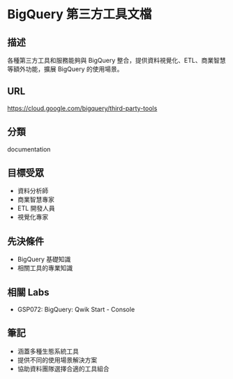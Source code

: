 # BigQuery 第三方工具文檔

## 描述
各種第三方工具和服務能夠與 BigQuery 整合，提供資料視覺化、ETL、商業智慧等額外功能，擴展 BigQuery 的使用場景。

## URL
https://cloud.google.com/bigquery/third-party-tools

## 分類
documentation

## 目標受眾
- 資料分析師
- 商業智慧專家
- ETL 開發人員
- 視覺化專家

## 先決條件
- BigQuery 基礎知識
- 相關工具的專業知識

## 相關 Labs
- GSP072: BigQuery: Qwik Start - Console

## 筆記
- 涵蓋多種生態系統工具
- 提供不同的使用場景解決方案
- 協助資料團隊選擇合適的工具組合
